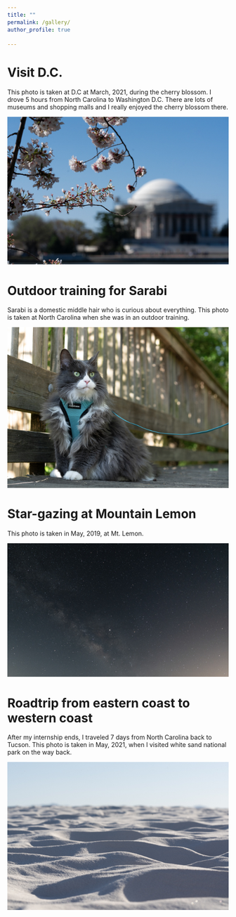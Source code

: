 ```yaml
---
title: ""
permalink: /gallery/
author_profile: true

---
```


Visit D.C.
=======
This photo is taken at D.C at March, 2021, during the cherry blossom. I drove 5 hours from North Carolina to Washington D.C. There are lots of museums and shopping malls and I really enjoyed the cherry blossom there.

![image-center](/images/sakura.jpg)


Outdoor training for Sarabi
=======
Sarabi is a domestic middle hair who is curious about everything. This photo is taken at North Carolina when she was in an outdoor training.

![image-center](/images/cat.jpg)

Star-gazing at Mountain Lemon
=======
This photo is taken in May, 2019, at Mt. Lemon. 

![image-center](/images/star.jpg)

Roadtrip from eastern coast to western coast
=======
After my internship ends, I traveled 7 days from North Carolina back to Tucson. This photo is taken in May, 2021, when I visited white sand national park on the way back.

![image-center](/images/white_sand.jpg)
